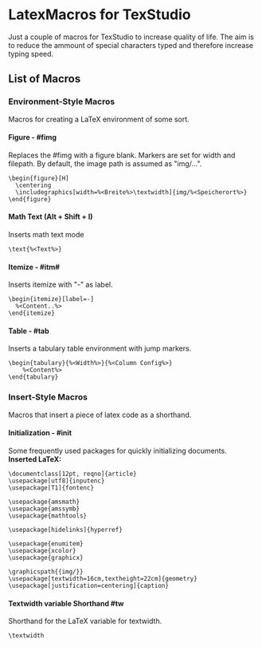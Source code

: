 # LatexMacros for TexStudio
  Just a couple of macros for TexStudio to increase quality of life. The aim is to reduce the ammount of special characters typed and therefore increase typing speed.  

## List of Macros
### Environment-Style Macros
Macros for creating a LaTeX environment of some sort.
#### Figure - #fimg
Replaces the #fimg with a figure blank. Markers are set for width and filepath. By default, the image path is assumed as "img/...".  
```
\begin{figure}[H]
  \centering
  \includegraphics[width=%<Breite%>\textwidth]{img/%<Speicherort%>}
\end{figure}
```

#### Math Text (Alt + Shift + I)  
Inserts math text mode  
```
\text{%<Text%>}
```

#### Itemize - #itm#  
Inserts itemize with "-" as label.  
```
\begin{itemize}[label=-]
  %<Content..%>
\end{itemize}
```

#### Table - #tab
Inserts a tabulary table environment with jump markers.
```
\begin{tabulary}{%<Width%>}{%<Column Config%>}
	%<Content%>
\end{tabulary}
```

### Insert-Style Macros
Macros that insert a piece of latex code as a shorthand.
#### Initialization - #init
Some frequently used packages for quickly initializing documents.  
**Inserted LaTeX:**
```
\documentclass[12pt, reqno]{article}
\usepackage[utf8]{inputenc}
\usepackage[T1]{fontenc}

\usepackage{amsmath}
\usepackage{amssymb}
\usepackage{mathtools}

\usepackage[hidelinks]{hyperref}	

\usepackage{enumitem}
\usepackage{xcolor}
\usepackage{graphicx}

\graphicspath{{img/}}
\usepackage[textwidth=16cm,textheight=22cm]{geometry}
\usepackage[justification=centering]{caption}
```

#### Textwidth variable Shorthand #tw
Shorthand for the LaTeX variable for textwidth.  
```
\textwidth
```



